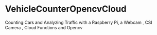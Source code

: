 # VehicleCounterOpencvCloud
Counting Cars and Analyzing Traffic with a Raspberry Pi, a Webcam , CSI Camera , Cloud Functions   and Opencv 
